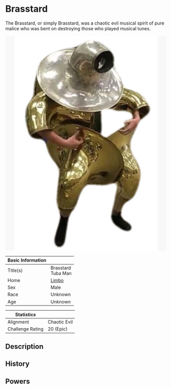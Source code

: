# Brasstard

The Brasstard, or simply Brasstard, was a chaotic evil musical spirit of pure malice who was bent on destroying those who played musical tunes.

![Brasstard](../Media/brasstard.png)

| Basic Information | |
| - | - |
| Title(s) | Brasstard<br>Tuba Man |
| Home | [Limbo](../Locations/Planes/limbo.md) |
| Sex | Male |
| Race | Unknown |
| Age  | Unknown |

| Statistics | |
| - | - |
| Alignment | Chaotic Evil |
| Challenge Rating | 20 (Epic) |

## Description

## History

## Powers
